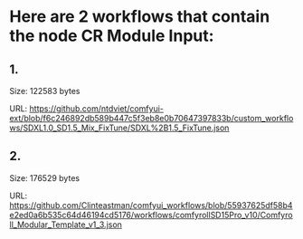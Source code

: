 # Here are 2 workflows that contain the node CR Module Input:

## 1. 

Size: 122583 bytes

URL: https://github.com/ntdviet/comfyui-ext/blob/f6c246892db589b447c5f3eb8e0b70647397833b/custom_workflows/SDXL1.0_SD1.5_Mix_FixTune/SDXL%2B1.5_FixTune.json

## 2. 

Size: 176529 bytes

URL: https://github.com/Clinteastman/comfyui_workflows/blob/55937625df58b4e2ed0a6b535c64d46194cd5176/workflows/comfyrollSD15Pro_v10/Comfyroll_Modular_Template_v1_3.json


